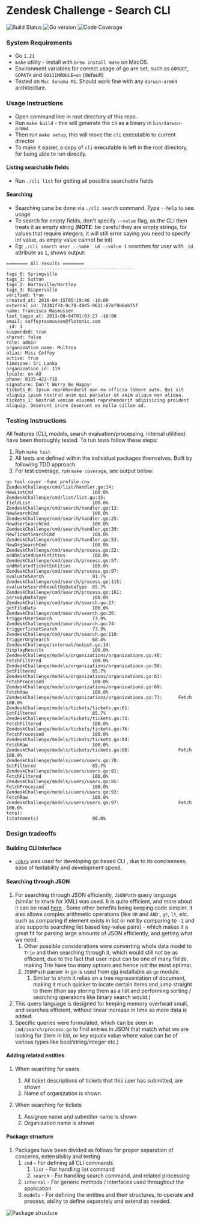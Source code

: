 # Zendesk Challenge - Search CLI

![Build Status](https://raw.githubusercontent.com/dwyl/repo-badges/main/svg/build-passing.svg)
![Go version](https://img.shields.io/badge/Go_version-1.21-blue)
![Code Coverage](https://img.shields.io/badge/Code_coverage-90_percent-b6d7a8)

### System Requirements
- Go `1.21`
- `make` utility - install with `brew install make` on MacOS.
- Environment variables for correct usage of go are set, such as `GOROOT`, `GOPATH` and `GO111MODULE=on` (default)
- Tested on `Mac Sonoma M1`. Should work fine with any `darwin-arm64` architecture.

### Usage Instructions
- Open command line in root directory of this repo.
- Run `make build` - this will generate the cli as a binary in `bin/darwin-arm64`
- Then run `make setup`, this will move the `cli` executable to current director
- To make it easier, a copy of `cli` executable is left in the root directory, for being able to run directly.

#### Listing searchable fields
- Run `./cli list` for getting all possible searchable fields

#### Searching
- Searching cane be done via `./cli search` command. Type `--help` to see usage
- To search for empty fields, don't specify `--value` flag, as the CLI then treats it as empty string (**NOTE**: be careful they are empty strings, for values that require integers, it will still error saying you need to specify int value, as empty value cannot be int)
- Eg: `./cli search user --name _id --value 1` searches for user with `_id` attribute as `1`, shows output:
```
======== All results ========
------------------------------------------------
tags_0: Springville
tags_1: Sutton
tags_2: Hartsville/Hartley
tags_3: Diaperville
verified: true
created_at: 2016-04-15T05:19:46 -10:00
external_id: 74341f74-9c79-49d5-9611-87ef9b6eb75f
name: Francisca Rasmussen
last_login_at: 2013-08-04T01:03:27 -10:00
email: coffeyrasmussen@flotonic.com
_id: 1
suspended: true
shared: false
role: admin
organization_name: Multron
alias: Miss Coffey
active: true
timezone: Sri Lanka
organization_id: 119
locale: en-AU
phone: 8335-422-718
signature: Don't Worry Be Happy!
tickets_0: Ipsum reprehenderit non ea officia labore aute. Qui sit aliquip ipsum nostrud anim qui pariatur ut anim aliqua non aliqua.
tickets_1: Nostrud veniam eiusmod reprehenderit adipisicing proident aliquip. Deserunt irure deserunt ea nulla cillum ad.
```
### Testing Instructions
All features (CLI, models, search evaluation/processing, internal utilities) have been thoroughly tested. To run tests follow these steps:

1. Run `make test`
2. All tests are defined within the individual packages themselves. Built by following TDD approach.
3. For test coverage, run `make coverage`, see output below:
```
go tool cover -func profile.cov               
ZendeskChallenge/cmd/list/handler.go:14:                        NewListCmd                      100.0%
ZendeskChallenge/cmd/list/list.go:15:                           fieldList                       100.0%
ZendeskChallenge/cmd/search/handler.go:13:                      NewSearchCmd                    100.0%
ZendeskChallenge/cmd/search/handler.go:25:                      NewUserSearchCmd                100.0%
ZendeskChallenge/cmd/search/handler.go:39:                      NewTicketSearchCmd              100.0%
ZendeskChallenge/cmd/search/handler.go:53:                      NewOrgSearchCmd                 100.0%
ZendeskChallenge/cmd/search/process.go:22:                      addRelatedUserEntities          100.0%
ZendeskChallenge/cmd/search/process.go:57:                      addRelatedTicketEntities        100.0%
ZendeskChallenge/cmd/search/process.go:97:                      evaluateSearch                  91.7%
ZendeskChallenge/cmd/search/process.go:115:                     evaluateSearchResultByDataType  85.7%
ZendeskChallenge/cmd/search/process.go:161:                     parseByDataType                 100.0%
ZendeskChallenge/cmd/search/search.go:27:                       getFileData                     100.0%
ZendeskChallenge/cmd/search/search.go:36:                       triggerUserSearch               73.9%
ZendeskChallenge/cmd/search/search.go:74:                       triggerTicketSearch             73.9%
ZendeskChallenge/cmd/search/search.go:110:                      triggerOrgSearch                68.4%
ZendeskChallenge/internal/output.go:14:                         DisplayResults                  100.0%
ZendeskChallenge/models/organizations/organizations.go:46:      FetchFiltered                   100.0%
ZendeskChallenge/models/organizations/organizations.go:50:      SetFiltered                     85.7%
ZendeskChallenge/models/organizations/organizations.go:61:      FetchProcessed                  100.0%
ZendeskChallenge/models/organizations/organizations.go:69:      FetchRaw                        100.0%
ZendeskChallenge/models/organizations/organizations.go:73:      Fetch                           100.0%
ZendeskChallenge/models/tickets/tickets.go:61:                  SetFiltered                     85.7%
ZendeskChallenge/models/tickets/tickets.go:72:                  FetchFiltered                   100.0%
ZendeskChallenge/models/tickets/tickets.go:76:                  FetchProcessed                  100.0%
ZendeskChallenge/models/tickets/tickets.go:84:                  FetchRaw                        100.0%
ZendeskChallenge/models/tickets/tickets.go:88:                  Fetch                           100.0%
ZendeskChallenge/models/users/users.go:70:                      SetFiltered                     85.7%
ZendeskChallenge/models/users/users.go:81:                      FetchFiltered                   100.0%
ZendeskChallenge/models/users/users.go:85:                      FetchProcessed                  100.0%
ZendeskChallenge/models/users/users.go:93:                      FetchRaw                        100.0%
ZendeskChallenge/models/users/users.go:97:                      Fetch                           100.0%
total:                                                          (statements)                    90.0%
```
### Design tradeoffs
#### Building CLI Interface
- [`cobra`](https://github.com/spf13/cobra) was used for developing go based CLI , due to its conciseness, ease of testability and development speed.

#### Searching through JSON
1. For searching through JSON efficiently, `JSONPath` query language (similar to `XPath` for XML) was used. It is quite efficient, and more about it can be read [here](https://goessner.net/articles/JsonPath/) . Some other benefits being keeping code simpler, it also allows complex arithmetic operations (like `OR` and `AND` , `gt`, `lt`, etc. such as comparing if element exists in list or not by comparing to `-1` and also supports searching list based key-value pairs) - which makes it a great fit for parsing large amounts of JSON efficiently, and getting what we need.
   1. Other possible considerations were converting whole data model to `Trie` and then searching through it, which would still not be as efficient, due to the fact that user input can be one of many fields, making Trie have too many options and hence not the most optimal.
   2. `JSONPath` parser in go is used from [ojq](https://github.com/ohler55/ojg) installable as `go` module.
      1. Similar to `XPath` it relies on a tree representation of document, making it much quicker to locate certain items and jump straight to them (than say storing them as a list and performing sorting / searching operations like binary search would.)
2. This query language is designed for keeping memory overhead small, and searches efficient, without linear increase in time as more data is added.
3. Specific queries were formulated, which can be seen in `cmd/search/process.go` to find entries in JSON that match what we are looking for (item in list, or key equals value where value can be of various types like bool/string/integer etc.)

#### Adding related entities
1. When searching for users
   1. All ticket descriptions of tickets that this user has submitted, are shown
   2. Name of organization is shown

2. When searching for tickets
   1. Assignee name and submitter name is shown
   2. Organization name is shown

#### Package structure
1. Packages have been divided as follows for proper separation of concerns, extensibility and testing
   1. `cmd` - For defining all CLI commands
      1. `list` - For handling list command
      2. `search` - For handling search command, and related processing
   2. `internal` - For generic methods / interfaces used throughout the application
   3. `models` - For defining the entities and their structures, to operate and process, ability to define separately and extend as needed.

![Package structure](assets/structure.png)

